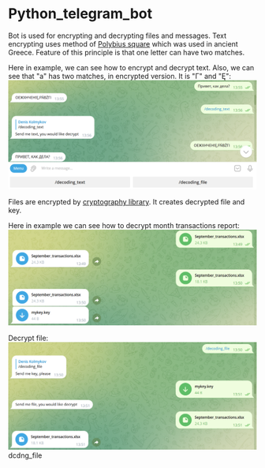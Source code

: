 # Python_telegram_bot

Bot is used for encrypting and decrypting files and messages. Text encrypting uses method of [Polybius square](https://en.wikipedia.org/wiki/Polybius_square) which was used in ancient Greece.
Feature of this principle is that one letter can have two matches.

Here in example, we can see how to encrypt and decrypt text. Also, we can see that "a" has two matches, in encrypted version. It is "Г" and "Ę":
![Example text](/text_encode.png)

Files are encrypted by [cryptography library](https://pypi.org/project/cryptography/). It creates decrypted file and key.

Here in example we can see how to decrypt month transactions report:
![encrypt file](/encdng_file.png)

Decrypt file:
![encrypt file](/dcdng_file.png)
dcdng_file

